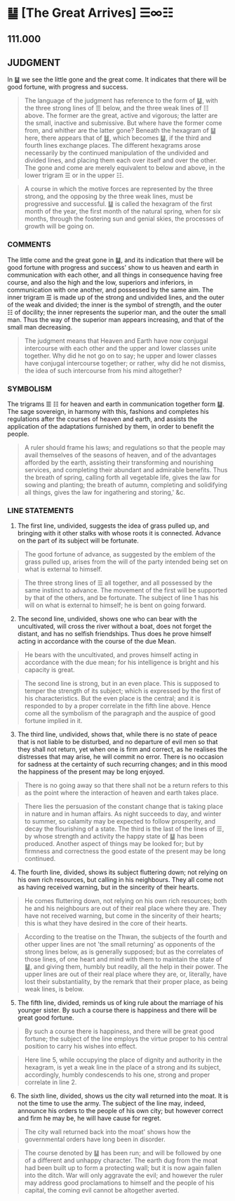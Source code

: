 # ䷊ [The Great Arrives] ☰∞☷

## 111.000

## JUDGMENT

In ䷊ we see the little gone and the great come. It indicates that there will be good fortune, with progress and success.

> The language of the judgment has reference to the form of ䷊, with the three strong lines of ☰ below, and the three weak lines of ☷ above. The former are the great, active and vigorous; the latter are the small, inactive and submissive. But where have the former come from, and whither are the latter gone? Beneath the hexagram of ䷊ here, there appears that of ䷵, which becomes ䷊, if the third and fourth lines exchange places. The different hexagrams arose necessarily by the continued manipulation of the undivided and divided lines, and placing them each over itself and over the other. The gone and come are merely equivalent to below and above, in the lower trigram ☰ or in the upper ☷.

> A course in which the motive forces are represented by the three strong, and the opposing by the three weak lines, must be progressive and successful. ䷊ is called the hexagram of the first month of the year, the first month of the natural spring, when for six months, through the fostering sun and genial skies, the processes of growth will be going on.

### COMMENTS

The little come and the great gone in ䷊, and its indication that there will be good fortune with progress and success' show to us heaven and earth in communication with each other, and all things in consequence having free course, and also the high and the low, superiors and inferiors, in communication with one another, and possessed by the same aim. The inner trigram ☰ is made up of the strong and undivided lines, and the outer of the weak and divided; the inner is the symbol of strength, and the outer ☷ of docility; the inner represents the superior man, and the outer the small man. Thus the way of the superior man appears increasing, and that of the small man decreasing.

> The judgment means that Heaven and Earth have now conjugal intercourse with each other and the upper and lower classes unite together. Why did he not go on to say; he upper and lower classes have conjugal intercourse together; or rather, why did he not dismiss, the idea of such intercourse from his mind altogether?

### SYMBOLISM

The trigrams ☰ ☷ for heaven and earth in communication together form ䷊. The sage sovereign, in harmony with this, fashions and completes his regulations after the courses of heaven and earth, and assists the application of the adaptations furnished by them, in order to benefit the people.

> A ruler should frame his laws; and regulations so that the people may avail themselves of the seasons of heaven, and of the advantages afforded by the earth, assisting their transforming and nourishing services, and completing their abundant and admirable benefits. Thus the breath of spring, calling forth all vegetable life, gives the law for sowing and planting; the breath of autumn, completing and solidifying all things, gives the law for ingathering and storing,' &c.

### LINE STATEMENTS

1. The first line, undivided, suggests the idea of grass pulled up, and bringing with it other stalks with whose roots it is connected. Advance on the part of its subject will be fortunate.

> The good fortune of advance, as suggested by the emblem of the grass pulled up, arises from the will of the party intended being set on what is external to himself.

> The three strong lines of ☰ all together, and all possessed by the same instinct to advance. The movement of the first will be supported by that of the others, and be fortunate. The subject of line 1 has his will on what is external to himself; he is bent on going forward.

2. The second line, undivided, shows one who can bear with the uncultivated, will cross the river without a boat, does not forget the distant, and has no selfish friendships. Thus does he prove himself acting in accordance with the course of the due Mean.

> He bears with the uncultivated, and proves himself acting in accordance with the due mean; for his intelligence is bright and his capacity is great.

> The second line is strong, but in an even place. This is supposed to temper the strength of its subject; which is expressed by the first of his characteristics. But the even place is the central; and it is responded to by a proper correlate in the fifth line above. Hence come all the symbolism of the paragraph and the auspice of good fortune implied in it.

3. The third line, undivided, shows that, while there is no state of peace that is not liable to be disturbed, and no departure of evil men so that they shall not return, yet when one is firm and correct, as he realises the distresses that may arise, he will commit no error. There is no occasion for sadness at the certainty of such recurring changes; and in this mood the happiness of the present may be long enjoyed.

> There is no going away so that there shall not be a return refers to this as the point where the interaction of heaven and earth takes place.

> There lies the persuasion of the constant change that is taking place in nature and in human affairs. As night succeeds to day, and winter to summer, so calamity may be expected to follow prosperity, and decay the flourishing of a state. The third is the last of the lines of ☰, by whose strength and activity the happy state of ䷊ has been produced. Another aspect of things may be looked for; but by firmness and correctness the good estate of the present may be long continued.

4. The fourth line, divided, shows its subject fluttering down; not relying on his own rich resources, but calling in his neighbours. They all come not as having received warning, but in the sincerity of their hearts.

> He comes fluttering down, not relying on his own rich resources; both he and his neighbours are out of their real place where they are. They have not received warning, but come in the sincerity of their hearts; this is what they have desired in the core of their hearts.

> According to the treatise on the Thwan, the subjects of the fourth and other upper lines are not 'the small returning' as opponents of the strong lines below, as is generally supposed; but as the correlates of those lines, of one heart and mind with them to maintain the state of ䷊, and giving them, humbly but readily, all the help in their power. The upper lines are out of their real place where they are, or, literally, have lost their substantiality, by the remark that their proper place, as being weak lines, is below.

5. The fifth line, divided, reminds us of king rule about the marriage of his younger sister. By such a course there is happiness and there will be great good fortune.

> By such a course there is happiness, and there will be great good fortune; the subject of the line employs the virtue proper to his central position to carry his wishes into effect.

> Here line 5, while occupying the place of dignity and authority in the hexagram, is yet a weak line in the place of a strong and its subject, accordingly, humbly condescends to his one, strong and proper correlate in line 2.

6. The sixth line, divided, shows us the city wall returned into the moat. It is not the time to use the army. The subject of the line may, indeed, announce his orders to the people of his own city; but however correct and firm he may be, he will have cause for regret.

> The city wall returned back into the moat' shows how the governmental orders have long been in disorder.

> The course denoted by ䷊ has been run; and will be followed by one of a different and unhappy character. The earth dug from the moat had been built up to form a protecting wall; but it is now again fallen into the ditch. War will only aggravate the evil; and however the ruler may address good proclamations to himself and the people of his capital, the coming evil cannot be altogether averted.

